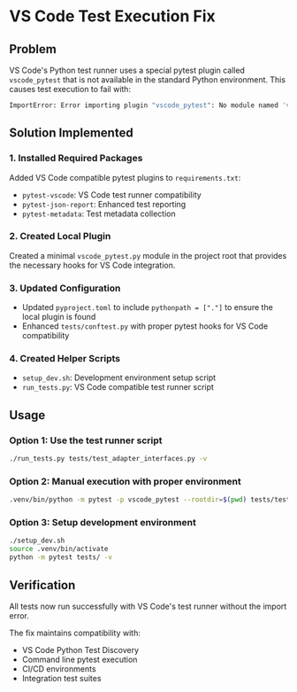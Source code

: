 # VS Code Test Execution Fix

## Problem

VS Code's Python test runner uses a special pytest plugin called `vscode_pytest` that is not available in the standard Python environment. This causes test execution to fail with:

```sh
ImportError: Error importing plugin "vscode_pytest": No module named 'vscode_pytest'
```

## Solution Implemented

### 1. Installed Required Packages

Added VS Code compatible pytest plugins to `requirements.txt`:

- `pytest-vscode`: VS Code test runner compatibility
- `pytest-json-report`: Enhanced test reporting
- `pytest-metadata`: Test metadata collection

### 2. Created Local Plugin

Created a minimal `vscode_pytest.py` module in the project root that provides the necessary hooks for VS Code integration.

### 3. Updated Configuration

- Updated `pyproject.toml` to include `pythonpath = ["."]` to ensure the local plugin is found
- Enhanced `tests/conftest.py` with proper pytest hooks for VS Code compatibility

### 4. Created Helper Scripts

- `setup_dev.sh`: Development environment setup script
- `run_tests.py`: VS Code compatible test runner script

## Usage

### Option 1: Use the test runner script

```bash
./run_tests.py tests/test_adapter_interfaces.py -v
```

### Option 2: Manual execution with proper environment

```bash
.venv/bin/python -m pytest -p vscode_pytest --rootdir=$(pwd) tests/test_adapter_interfaces.py -v
```

### Option 3: Setup development environment

```bash
./setup_dev.sh
source .venv/bin/activate
python -m pytest tests/ -v
```

## Verification

All tests now run successfully with VS Code's test runner without the import error.

The fix maintains compatibility with:

- VS Code Python Test Discovery
- Command line pytest execution
- CI/CD environments
- Integration test suites
